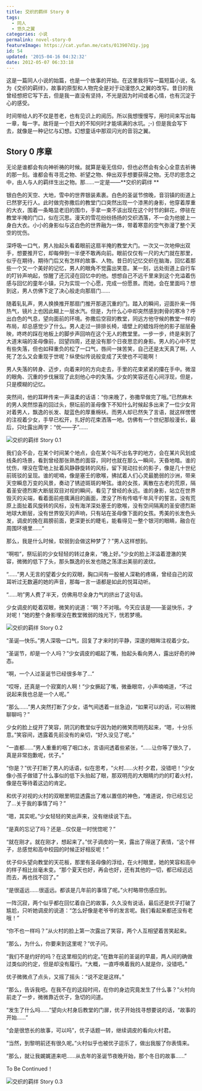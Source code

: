```yaml
---
title: 交织的羁绊 Story 0
tags:
  - 同人
  - 悠久之翼
categories: 小说
permalink: novel-story-0
featureImage: https://cat.yufan.me/cats/013907d1y.jpg
id: 54
updated: '2015-04-16 04:32:32'
date: 2012-05-07 06:33:18
---
```


这是一篇同人小说的始篇，也是一个故事的开始。在这里我将写一篇短篇小说，名为《交织的羁绊》，故事的原型和人物完全是对于动漫悠久之翼的改写。昔日的我曾经想把它写下去，但是我一直没有坚持，不光是因为时间或者心情，也有沉淀于心的感受。

时间带给人的不仅是苍老，也有见识上的阅历。所以我想慢慢写，用时间来写出每一章，每一字。故将是一个巨大的不知何时才能填满的水坑。;-) 但是我会写下去，就像是一种记忆与幻想。幻想童话中那双闪光的音羽之翼。

<!--more-->

## Story 0 序章

无论是谁都会有向神祈祷的时候。就算是毫无信仰，但也必然会有全心全意去祈祷的那一刻。谁都会有寻觅之物、祈望之物、伸出双手想要获得之物。无尽的思念之中，由人与人的羁绊生出之物。那……一定是——**交织的羁绊 **

银白色的天空、大地，雪中的世界银装素裹。白色的圣诞节傍晚，音羽镇的街道上已然寥无行人。此时做完弥撒后的教堂门口突然出现一个漆黑的身影，他穿着厚重的大衣，围着一条略显老旧的围巾，手拿一束不该出现在这个时节的鲜花，停驻在教堂半掩的门口，似在沉思。漫天的雪花纷纷扬扬的交织洒落，不一会为他披上一身白大衣。小小的身影似与这白色的世界融为一体，带着寒意的空气弥漫了整个天空的忧伤。

深呼吸一口气，男人抬起头看着眼前这扇半掩的教堂大门。一次又一次地伸出双手，想要推开它，却每伸到一半便不敢再向前。眼前仅仅有一尺的大门就在那里，似乎在期待，期待门后又有怎样的故事、人物。昔日的记忆交织在脑海，回忆着那些一个又一个美好的记忆，男人的眼角不觉露出笑意。某一刻，远处街道上自行车的叮铃声响起，惊醒了还沉浸在回忆中的他。想想自己不远千里来到这个充溢着伤感与回忆的童年小镇，只为实现一个心愿，完成一份愿景。而她，会在里面吗？想到这，男人仿佛下定了决心般走向那扇门……

随着轧轧声，男人换换推开那扇门推开那道沉重的门。踏入的瞬间，迎面扑来一阵热气，镜片上也因此糊上一层水汽。但是，为什么心中却突然感到刺骨的寒冷？呼出白色的气息，望向面前的环境。弥撒后空寂的教堂，同远方他守候的教堂一样的布局，却总感觉少了什么。男人走过一排排长椅，墙壁上的蜡烛将他的影子层层叠映，咚咚的踩在地板上的脚步声回响在这个无人的教堂里。一步一步，终是来到了大道末端的圣母像前，回望四周，还是没有那个日夜思恋的身影。男人的心中不觉有些失落，但也如释重负的松了一口气，唇间一抹苦笑，自己还是太天真了啊，人死了怎么又会重现于世呢？纵使似传说般变成了天使也不可能啊！

男人失落的转身、迈步，向着来时的方向走去，手里的花束紧紧的攥在手中。微湿的眼角、沉重的步伐展现了此刻他心中的失落。少女的笑容还在心间浮现，但是，只是模糊的记忆。

突然间，他的耳畔传来一声温柔的话语：“你来晚了，弥撒早做完了哦。”已然麻木的男人突然惊喜的回过头，祭坛前的圣母像下不知什么时候起多出来了一位少女背对着男人，飘逸的长发、靛蓝色的厚重棉袄。而男人却已然失了言语，就这样愣愣的注视着少女，手早已松开，扎好的花束洒落一地。仿佛有一个世纪那般漫长，最后，只吐露出两字：“优——子”……

![交织的羁绊 Story 0.1](https://cat.yufan.me/cats/013907hxs.png)

我们会不会，在某个时间某个地点，会在某个叫不出名字的地方，会在某片风划成线条的场景，看到曾经那张熟悉的面容，同时也就在那么一瞬间，天昏地暗。谁的忧伤，埋没在雪地上扯着风静静旋转的风标，留下晃动拉长的影子，像是几十世纪前斑驳的呈现。谁的呢喃，像是塞壬的歌喉，拂拭着人们心灵最脆弱的沙洲，带来天空瞬息万变的风景，奏动了锈迹斑斑的琴弦。谁的女孩，离散在古老的荒原，隔着圣安德烈斯大断层双目对视的瞬间，看见了曾经的永远。谁的身影，站立在世界毁灭的尖端，看着面前疮痍满目的画面，湮没了所有传唱千年风干的誓言。没有荒原上面扯着风旋转的风标，没有海洋深处塞壬的歌喉，没有空间隔离的圣安德烈斯地球大断层，没有世界毁灭的声响，只有站在圣母像下面的女孩。秀美的长发色头发，调皮的挽在肩膀前面，更深更长的睫毛，能看得见一整个银河的眼睛，融合在周围环境里……“

那么，我是什么时候，软弱到会做这种梦了？”男人这样想到。

“啊啦”，祭坛前的少女轻轻的转过身来，“晚上好。”少女的脸上洋溢着澄澈的笑容，微微的低下了头，那头飘逸的长发也随之荡漾出美丽的波纹。

“……”男人无言的望着少女的双眼，胸口间有一股被人深勒的疼痛，曾经自己的双耳听过无数遍的她的声音，那每一言一语都是如此的悦耳动听。

“……哟”男人费了半天，仿佛用尽全身力气的挤出了这句话。

少女调皮的眨着双眼，微笑的说道：“啊？不对哦。今天应该是——圣诞快乐，才对呢！”她的整个身影埋没在教堂微弱的烛光下，恍若梦境。

![交织的羁绊 Story 0.2](https://cat.yufan.me/cats/013908u7w.png)

“圣诞—快乐。”男人深吸一口气，回复了才来时的平静，深邃的眼眸注视着少女。

“圣诞节，却是一个人吗？”少女调皮的崛起了嘴，抬起头看向男人，露出好奇的神态。

“啊，一个人过圣诞节已经很多年了…”

“哎呀，还真是一个寂寞的人啊！”少女撅起了嘴，微垂眼帘，小声喃喃道，“不过说起来我也总是一个人呢。”

“那么……”男人突然打断了少女，语气间透着一丝急迫，“如果可以的话，可以稍微聊聊吗？”

少女的脸上绽开了笑容，阴沉的教堂似乎因为她的微笑而明亮起来，“嗯，十分乐意。”笑容间，透露着先前没有的亲切，“好久没见了呢。”

“一直都……”男人重重的咽了咽口水，言语间透着些紧张，“……让你等了很久了，真是非常抱歉呢，优子。”

“你是？”优子打断了男人的话语，似在思考，“火村……火村·夕君，没错吧！”少女像小孩子做错了什么事似的低下头抬起了眼，那双明亮的大眼睛灼灼的盯着火村，像是在等待着这边的肯定。

和优子对视的火村的双眼里明显透露出了难以置信的神色，“难道说，你已经忘记了…关于我的事情了吗？”

“嗯，其实呢。”少女轻轻的笑出声来，没有继续说下去。

“是真的忘记了吗？还是…仅仅是一时恍惚呢？”

“就在刚才。就在刚才，想起来了。”优子调皮的一笑，露出了得逞了表情，“这个样子，总感觉和高中校园的时候正好相反呢！”

优子仰头望向教堂的天花板，那里有圣母像的浮绘，在火村眼里，她的笑容和高中的样子相比丝毫未变。“那个夏天也好，再会也好，还有其他的一切，都已经远远而去，再也找不回了。”

“是很遥远……很遥远。都该是几年前的事情了呢。”火村略带伤感应到。

一阵沉寂，两个似乎都在回忆着自己的故事，久久没有说话，最后还是优子打破了尴尬，只听她调皮的说道：“怎么好像是老爷爷的发言呢。我们看起来都还没有老哦！”

“你不也一样吗？”从火村的脸上第一次露出了笑容，两个人互相望着苦笑起来。

“那么，为什么，你要来到这里呢？”优子问。

“我们不是约好的吗？在这里相见的约定。”在数年前的圣诞的早晨，两人间的确做过类似的约定，但是却没有履行。“大概，一直呼唤着我的人就是你，没错吧。”

优子微微点了点头，又摇了摇头：“说不定是这样。”

“那么，告诉我吧。在我不在的这段时间，在你的身边究竟发生了什么事？”火村向前走了一步，微微靠近优子，急切的问道。

“发生了什么吗……”望向火村身后教堂的门扉，优子开始找寻想要说的话，“故事的开始……”

“会是很悠长的故事，可以吗”，优子话题一转，继续调皮的看向火村君。

“当然，到黎明前还有很久呢。”火村似乎也被优子逗乐了，做出我服了你表情来。

“那么，就让我娓娓道来吧……从去年的圣诞节夜晚开始，那个冬日的故事……” 

To Be Continued！

![交织的羁绊 Story 0.3](https://cat.yufan.me/cats/013908DDj.png)
